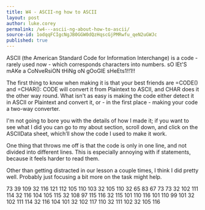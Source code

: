 ```yaml
---
title: W4 - ASCII-ng how to ASCII
layout: post
author: luke.corey
permalink: /w4---ascii-ng-about-how-to-ascii/
source-id: 1odqqFCIgcNgJB0GGW0dQzHqscGjPMRwfu_qeN2uGWJc
published: true
---
```

ASCII (the American Standard Code for Information Interchange) is a code - rarely used now - which corresponds characters into numbers. sO lEt'S mAKe a CoNveRsiON tHiNg oN gOoGlE sHeEts1!!1!!

The first thing to know when making it is that your best friends are =CODE() and =CHAR(): CODE will convert it from Plaintext to ASCII, and CHAR does it the other way round. What isn't as easy is making the code either detect it in ASCII or Plaintext and convert it, or - in the first place - making your code a two-way converter.

I'm not going to bore you with the details of how I made it; if you want to see what I did you can go to my about section, scroll down, and click on the ASCIIData sheet, which’ll show the code I used to make it work.

One thing that throws me off is that the code is only in one line, and not divided into different lines. This is especially annoying with if statements, because it feels harder to read them.

Other than getting distracted in our lesson a couple times, I think I did pretty well. Probably just focusing a bit more on the task might help.

73 39 109 32 116 121 112 105 110 103 32 105 110 32 65 83 67 73 73 32 102 111 114 32 116 104 105 115 32 108 97 115 116 32 115 101 110 116 101 110 99 101 32 102 111 114 32 116 104 101 32 102 117 110 32 111 102 32 105 116 

